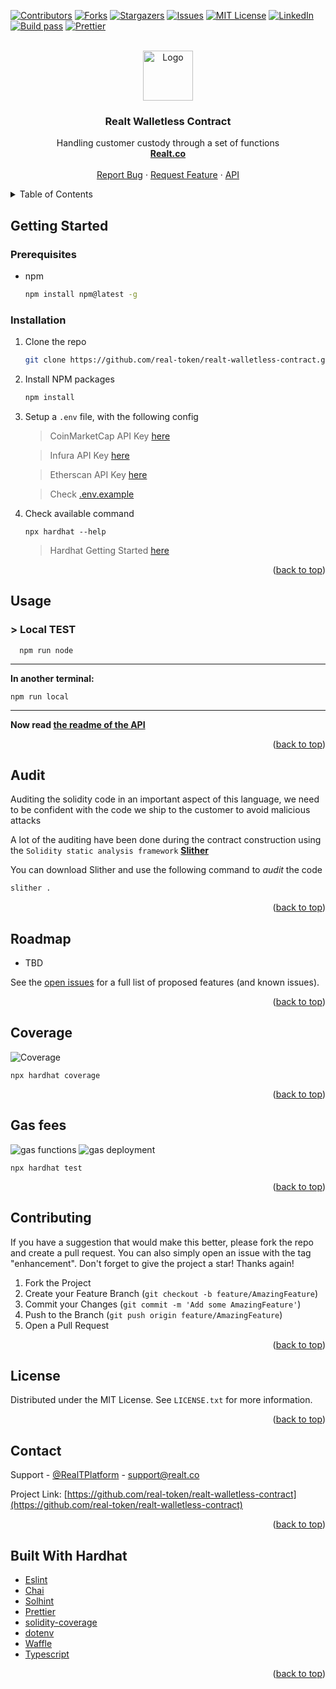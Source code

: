 <div id="top"></div>

[![Contributors][contributors-shield]][contributors-url]
[![Forks][forks-shield]][forks-url]
[![Stargazers][stars-shield]][stars-url]
[![Issues][issues-shield]][issues-url]
[![MIT License][license-shield]][license-url]
[![LinkedIn][linkedin-shield]][linkedin-url]
[![Build pass](https://github.com/real-token/realt-walletless-contract/actions/workflows/node.js.yml/badge.svg)](https://github.com/real-token/realt-walletless-contract/actions/workflows/node.js.yml)
[![Prettier](https://img.shields.io/badge/code_style-prettier-ff69b4.svg?style=flat-square)](https://github.com/prettier/prettier)

<!-- PROJECT LOGO -->
<br />
<div align="center" id="about-the-project">
  <a href="https://github.com/real-token/realt-walletless-contract">
    <img src="images/logo.svg" alt="Logo" width="80" height="80">
  </a>

<h3 align="center">Realt Walletless Contract</h3>

  <p align="center">
    Handling customer custody through a set of functions
    <br />
    <a href="https://realt.co/"><strong>Realt.co</strong></a>
    <br />
    <br />
    <a href="https://github.com/real-token/realt-walletless-contract/issues">Report Bug</a>
    ·
    <a href="https://github.com/real-token/realt-walletless-contract/issues">Request Feature</a>
    ·
    <a href="https://github.com/real-token/realt-walletless-api">API</a>
  </p>
</div>



<!-- TABLE OF CONTENTS -->
<details>
  <summary>Table of Contents</summary>
  <ol>
    <li>
      <a href="#about-the-project">About The Project</a>
    </li>
    <li>
      <a href="#getting-started">Getting Started</a>
      <ul>
        <li><a href="#prerequisites">Prerequisites</a></li>
        <li><a href="#installation">Installation</a></li>
      </ul>
    </li>
    <li><a href="#usage">Usage</a></li>
    <li><a href="#roadmap">Roadmap</a></li>
    <li><a href="#contributing">Contributing</a></li>
    <li><a href="#license">License</a></li>
    <li><a href="#contact">Contact</a></li>
    <li><a href="#built-with-hardhat">Built With Hardhat</a></li>
  </ol>
</details>

<!-- GETTING STARTED -->
## Getting Started


### Prerequisites


* npm
  ```sh
  npm install npm@latest -g
  ```

### Installation

1. Clone the repo
   ```sh
   git clone https://github.com/real-token/realt-walletless-contract.git
   ```
2. Install NPM packages
   ```sh
   npm install
   ```
3. Setup a `.env` file, with the following config

   >  CoinMarketCap API Key [here](https://coinmarketcap.com/api/pricing/)

   >  Infura API Key [here](https://infura.io/pricing)

   >  Etherscan API Key [here](https://etherscan.io/apis)

   > Check [.env.example](.env.example)

4. Check available command

   ```
   npx hardhat --help
   ```

   >  Hardhat Getting Started [here](https://hardhat.org/getting-started#running-tasks)

<p align="right">(<a href="#top">back to top</a>)</p>



<!-- USAGE EXAMPLES -->
## Usage

### > Local TEST
```
  npm run node
```
****
**In another terminal:**

```
npm run local
```
****
**Now read [the readme of the API](https://github.com/real-token/realt-walletless-api)**

<p align="right">(<a href="#top">back to top</a>)</p>


<!-- AUDIT -->
## Audit

Auditing the solidity code in an important aspect of this language, we need to be confident with the code we ship to the customer to avoid malicious attacks

A lot of the auditing have been done during the contract construction using the `Solidity static analysis framework` [**Slither**](https://github.com/crytic/slither)

You can download Slither and use the following command to _audit_ the code

```sh
slither .
```
<p align="right">(<a href="#top">back to top</a>)</p>


<!-- ROADMAP -->
## Roadmap

- TBD

See the [open issues](https://github.com/real-token/realt-walletless-contract/issues) for a full list of proposed features (and known issues).

<p align="right">(<a href="#top">back to top</a>)</p>


<!-- COVERAGE -->
## Coverage

<img src="images/coverage.png" alt="Coverage">

```
npx hardhat coverage
```
<p align="right">(<a href="#top">back to top</a>)</p>

<!-- GAS FEES -->
## Gas fees

<img src="images/gas.png" alt="gas functions">
<img src="images/deployment.png" alt="gas deployment">

```
npx hardhat test
```
<p align="right">(<a href="#top">back to top</a>)</p>

<!-- CONTRIBUTING -->
## Contributing


If you have a suggestion that would make this better, please fork the repo and create a pull request. You can also simply open an issue with the tag "enhancement".
Don't forget to give the project a star! Thanks again!

1. Fork the Project
2. Create your Feature Branch (`git checkout -b feature/AmazingFeature`)
3. Commit your Changes (`git commit -m 'Add some AmazingFeature'`)
4. Push to the Branch (`git push origin feature/AmazingFeature`)
5. Open a Pull Request

<p align="right">(<a href="#top">back to top</a>)</p>



<!-- LICENSE -->
## License

Distributed under the MIT License. See `LICENSE.txt` for more information.

<p align="right">(<a href="#top">back to top</a>)</p>



<!-- CONTACT -->
## Contact

Support - [@RealTPlatform](https://twitter.com/RealTPlatform) - support@realt.co

Project Link: [https://github.com/real-token/realt-walletless-contract](https://github.com/real-token/realt-walletless-contract)

<p align="right">(<a href="#top">back to top</a>)</p>


<!-- BUILD WITH HARDHAT -->

## Built With Hardhat

* [Eslint](https://eslint.org/)
* [Chai](https://www.chaijs.com/guide/)
* [Solhint](https://github.com/protofire/solhint)
* [Prettier](https://github.com/prettier/prettier)
* [solidity-coverage](https://github.com/sc-forks/solidity-coverage)
* [dotenv](https://www.npmjs.com/package/dotenv)
* [Waffle](https://getwaffle.io/)
* [Typescript](https://www.typescriptlang.org/)

<p align="right">(<a href="#top">back to top</a>)</p>


<!-- MARKDOWN LINKS & IMAGES -->
[contributors-shield]: https://img.shields.io/github/contributors/real-token/realt-walletless-contract.svg?style=for-the-badge
[contributors-url]: https://github.com/real-token/realt-walletless-contract/graphs/contributors
[forks-shield]: https://img.shields.io/github/forks/real-token/realt-walletless-contract.svg?style=for-the-badge
[forks-url]: https://github.com/real-token/realt-walletless-contract/network/members
[stars-shield]: https://img.shields.io/github/stars/real-token/realt-walletless-contract.svg?style=for-the-badge
[stars-url]: https://github.com/real-token/realt-walletless-contract/stargazers
[issues-shield]: https://img.shields.io/github/issues/real-token/realt-walletless-contract.svg?style=for-the-badge
[issues-url]: https://github.com/real-token/realt-walletless-contract/issues
[license-shield]: https://img.shields.io/github/license/real-token/realt-walletless-contract.svg?style=for-the-badge
[license-url]: https://github.com/real-token/realt-walletless-contract/blob/master/LICENSE.txt
[linkedin-shield]: https://img.shields.io/badge/-LinkedIn-black.svg?style=for-the-badge&logo=linkedin&colorB=555
[linkedin-url]: https://www.linkedin.com/company/realtplatform/
[product-screenshot]: images/screenshot.png
[use-template]: images/delete_me.png
[use-url]: https://github.com/real-token/realt-walletless-contract/generate
